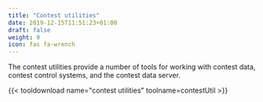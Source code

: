 ```yaml
---
title: "Contest utilities"
date: 2019-12-15T11:51:23+01:00
draft: false
weight: 9
icon: fas fa-wrench
---
```


The contest utilities provide a number of tools for working with contest data, contest control systems, and the contest
data server.

{{< tooldownload name="contest utilities" toolname=contestUtil >}}
